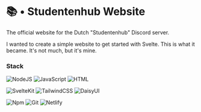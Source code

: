 # 📚 • Studentenhub Website
The official website for the Dutch "Studentenhub" Discord server.

I wanted to create a simple website to get started with Svelte. This is what it became. It's not much, but it's mine.

### Stack
![NodeJS](https://img.shields.io/badge/-Node.js-000?style=for-the-badge&logo=node.js)
![JavaScript](https://img.shields.io/badge/-JavaScript-000?style=for-the-badge&logo=JavaScript)
![HTML](https://img.shields.io/badge/-HTML-000?style=for-the-badge&logo=html5)

![SvelteKit](https://img.shields.io/badge/-SvelteKit-000?style=for-the-badge&logo=svelte)
![TailwindCSS](https://img.shields.io/badge/-TailwindCSS-000?style=for-the-badge&logo=tailwindcss)
![DaisyUI](https://img.shields.io/badge/-DaisyUI-000?style=for-the-badge&logo=daisyui)

![Npm](https://img.shields.io/badge/-NPM-000?style=for-the-badge&logo=npm)
![Git](https://img.shields.io/badge/-Git-000?style=for-the-badge&logo=git)
![Netlify](https://img.shields.io/badge/-Netlify-000?style=for-the-badge&logo=netlify)